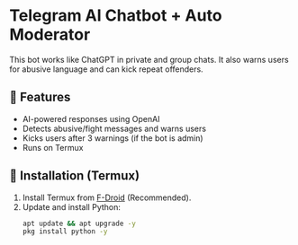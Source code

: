 # Telegram AI Chatbot + Auto Moderator  

This bot works like ChatGPT in private and group chats. It also warns users for abusive language and can kick repeat offenders.  

## 🚀 Features  
- AI-powered responses using OpenAI  
- Detects abusive/fight messages and warns users  
- Kicks users after 3 warnings (if the bot is admin)  
- Runs on Termux  

## 📌 Installation (Termux)  
1. Install Termux from [F-Droid](https://f-droid.org/) (Recommended).  
2. Update and install Python:  
   ```bash
   apt update && apt upgrade -y
   pkg install python -y